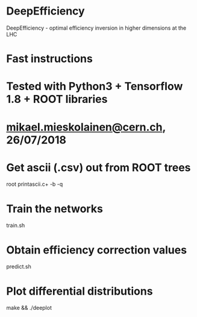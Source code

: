 # DeepEfficiency
DeepEfficiency - optimal efficiency inversion in higher dimensions at the LHC

# Fast instructions
#
# Tested with Python3 + Tensorflow 1.8 + ROOT libraries
#
# mikael.mieskolainen@cern.ch, 26/07/2018


# Get ascii (.csv) out from ROOT trees
root printascii.c+ -b -q

# Train the networks
train.sh

# Obtain efficiency correction values
predict.sh

# Plot differential distributions
make && ./deeplot
